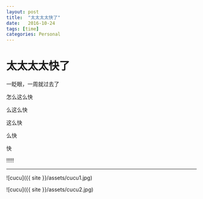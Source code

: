 ```yaml
---
layout: post
title:  "太太太太快了"
date:   2016-10-24
tags: [time]
categories: Personal
---
```


# 太太太太快了

一眨眼，一周就过去了

怎么这么快

么这么快

这么快

么快

快

!!!!!

---

![cucu]({{ site }}/assets/cucu1.jpg)

![cucu]({{ site }}/assets/cucu2.jpg)